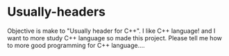# Usually-headers
Objective is make to "Usually header for C++". I like C++ language! and I want to more study C++ language so made this project. Please tell me how to more good programming for C++ language....
